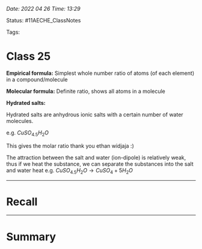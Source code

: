 *Date: 2022 04 26 Time: 13:29*


Status: #11AECHE_ClassNotes

Tags: 


# Class 25


**Empirical formula:** Simplest whole number ratio of atoms (of each element) in a compound/molecule

**Molecular formula:** Definite ratio, shows all atoms in a molecule

**Hydrated salts:** 

Hydrated salts are anhydrous ionic salts with a certain number of water molecules.

e.g. $CuSO_4.5H_2O$

This gives the molar ratio thank you ethan widjaja :)

The attraction between the salt and water (ion-dipole) is relatively weak, thus if we heat the substance, we can separate the substances into the salt and water
                                heat
e.g. $CuSO_4.5H_{2}O \rightarrow CuSO_{4}+ 5H_2O$


---
# Recall







---
# Summary


